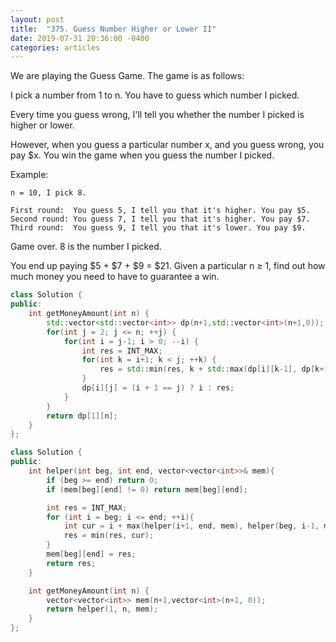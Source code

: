 ```yaml
---
layout: post
title:  "375. Guess Number Higher or Lower II"
date: 2019-07-31 20:36:00 -0400
categories: articles
---
```

We are playing the Guess Game. The game is as follows:

I pick a number from 1 to n. You have to guess which number I picked.

Every time you guess wrong, I'll tell you whether the number I picked is higher or lower.

However, when you guess a particular number x, and you guess wrong, you pay $x. You win the game when you guess the number I picked.

Example:
```
n = 10, I pick 8.

First round:  You guess 5, I tell you that it's higher. You pay $5.
Second round: You guess 7, I tell you that it's higher. You pay $7.
Third round:  You guess 9, I tell you that it's lower. You pay $9.
```
Game over. 8 is the number I picked.

You end up paying $5 + $7 + $9 = $21.
Given a particular n ≥ 1, find out how much money you need to have to guarantee a win.
```c++
class Solution {
public:
    int getMoneyAmount(int n) {
        std::vector<std::vector<int>> dp(n+1,std::vector<int>(n+1,0));
        for(int j = 2; j <= n; ++j) {
            for(int i = j-1; i > 0; --i) {
                int res = INT_MAX;
                for(int k = i+1; k < j; ++k) {
                    res = std::min(res, k + std::max(dp[i][k-1], dp[k+1][j]));
                }
                dp[i][j] = (i + 1 == j) ? i : res;
            }
        }
        return dp[1][n];
    }
};
```
```c++
class Solution {
public:
	int helper(int beg, int end, vector<vector<int>>& mem){
		if (beg >= end) return 0;
		if (mem[beg][end] != 0) return mem[beg][end];

		int res = INT_MAX;
		for (int i = beg; i <= end; ++i){
			int cur = i + max(helper(i+1, end, mem), helper(beg, i-1, mem));
			res = min(res, cur);
		}
		mem[beg][end] = res;
		return res;
	}

    int getMoneyAmount(int n) {
    	vector<vector<int>> mem(n+1,vector<int>(n+1, 0));
        return helper(1, n, mem);
    }
};
```